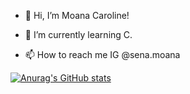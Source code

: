 - 👋 Hi, I’m Moana Caroline!
- 🌱 I’m currently learning C.

- 📫 How to reach me IG @sena.moana

[![Anurag's GitHub stats](https://github-readme-stats.vercel.app/api?username=mcoelh&show_icons=true&theme=radical)](https://github.com/anuraghazra/github-readme-stats)


<!---
mcoelh/mcoelh is a ✨ special ✨ repository because its `README.md` (this file) appears on your GitHub profile.
You can click the Preview link to take a look at your changes.
--->
